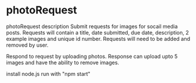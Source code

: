 # photoRequest

photoRequest description
Submit requests for images for socail media posts. 
Requests will contain a title, date submitted, due date, description, 2 example images and unique id number. 
Requests will need to be added and removed by user.

Respond to request by uploading photos. Response can upload upto 5 images and have the ability to remove images.

install node.js
run with "npm start"
